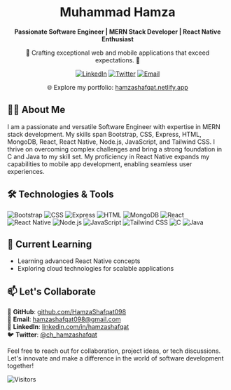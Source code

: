 <div align="center">
  
# Muhammad Hamza
**Passionate Software Engineer | MERN Stack Developer | React Native Enthusiast**

🚀 Crafting exceptional web and mobile applications that exceed expectations. 🚀

[![LinkedIn](https://img.shields.io/badge/LinkedIn-blue?style=for-the-badge&logo=linkedin&labelColor=blue)](https://www.linkedin.com/in/hamzashafqat/) 
[![Twitter](https://img.shields.io/badge/Twitter-blue?style=for-the-badge&logo=twitter&labelColor=blue)](https://twitter.com/ch_hamzashafqat)
[![Email](https://img.shields.io/badge/Email-red?style=for-the-badge&logo=gmail&labelColor=red)](mailto:hamzashafqat098@gmail.com)

🌐 Explore my portfolio: [hamzashafqat.netlify.app](https://hamzashafqat.netlify.app)

</div>

## 👨‍💻 About Me

I am a passionate and versatile Software Engineer with expertise in MERN stack development. My skills span Bootstrap, CSS, Express, HTML, MongoDB, React, React Native, Node.js, JavaScript, and Tailwind CSS. I thrive on overcoming complex challenges and bring a strong foundation in C and Java to my skill set. My proficiency in React Native expands my capabilities to mobile app development, enabling seamless user experiences.

## 🛠️ Technologies & Tools

![Bootstrap](https://img.shields.io/badge/Bootstrap-7952B3?style=flat-square&logo=bootstrap&logoColor=white)
![CSS](https://img.shields.io/badge/CSS-1572B6?style=flat-square&logo=css3&logoColor=white)
![Express](https://img.shields.io/badge/Express-000000?style=flat-square&logo=express&logoColor=white)
![HTML](https://img.shields.io/badge/HTML-E34F26?style=flat-square&logo=html5&logoColor=white)
![MongoDB](https://img.shields.io/badge/MongoDB-47A248?style=flat-square&logo=mongodb&logoColor=white)
![React](https://img.shields.io/badge/React-61DAFB?style=flat-square&logo=react&logoColor=white)
![React Native](https://img.shields.io/badge/React_Native-61DAFB?style=flat-square&logo=react&logoColor=white)
![Node.js](https://img.shields.io/badge/Node.js-339933?style=flat-square&logo=node.js&logoColor=white)
![JavaScript](https://img.shields.io/badge/JavaScript-F7DF1E?style=flat-square&logo=javascript&logoColor=black)
![Tailwind CSS](https://img.shields.io/badge/Tailwind_CSS-38B2AC?style=flat-square&logo=tailwind-css&logoColor=white)
![C](https://img.shields.io/badge/C-A8B9CC?style=flat-square&logo=c&logoColor=white)
![Java](https://img.shields.io/badge/Java-007396?style=flat-square&logo=java&logoColor=white)

## 🌱 Current Learning

- Learning advanced React Native concepts
- Exploring cloud technologies for scalable applications

## 📫 Let's Collaborate

🔗 **GitHub**: [github.com/HamzaShafqat098](https://github.com/HamzaShafqat098)  
📧 **Email**: [hamzashafqat098@gmail.com](mailto:hamzashafqat098@gmail.com)  
💼 **LinkedIn**: [linkedin.com/in/hamzashafqat](https://www.linkedin.com/in/hamzashafqat/)  
🐦 **Twitter**: [@ch_hamzashafqat](https://twitter.com/ch_hamzashafqat)

Feel free to reach out for collaboration, project ideas, or tech discussions. Let's innovate and make a difference in the world of software development together!

![Visitors](https://visitor-badge.glitch.me/badge?page_id=HamzaShafqat098.HamzaShafqat098)
